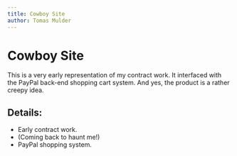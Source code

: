 ```yaml
---
title: Cowboy Site
author: Tomas Mulder
---
```


# Cowboy Site

This is a very early representation of my contract work. It interfaced with the PayPal back-end shopping cart system. And yes, the product is a rather creepy idea.

## Details:

- Early contract work.
- (Coming back to haunt me!)
- PayPal shopping system.